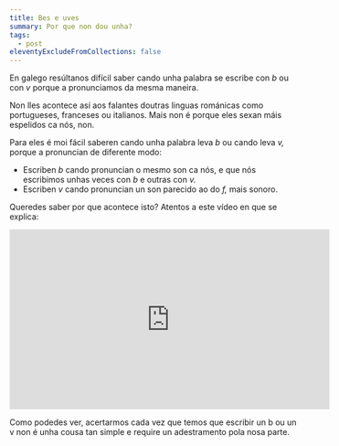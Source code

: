 ```yaml
---
title: Bes e uves
summary: Por que non dou unha?
tags:
  - post
eleventyExcludeFromCollections: false
---
```

En galego resúltanos difícil saber cando unha palabra se escribe con *b* ou con *v* porque a pronunciamos da mesma maneira. 

Non lles acontece así aos falantes doutras linguas románicas como portugueses, franceses ou italianos. Mais non é porque eles sexan máis espelidos ca nós, non.

Para eles é moi fácil saberen cando unha palabra leva *b* ou cando leva *v,* porque a pronuncian de diferente modo:   

* Escriben *b* cando pronuncian o mesmo son ca nós, e que nós escribimos unhas veces con *b* e outras con *v.*
* Escriben *v* cando pronuncian un son parecido ao do *f,* mais sonoro. 

Queredes saber por que acontece isto? Atentos a este vídeo en que se explica:

<iframe width="560" height="315" src="https://www.youtube.com/embed/8O_K3bGuLsI" frameborder="0" allow="accelerometer; autoplay; encrypted-media; gyroscope; picture-in-picture" allowfullscreen></iframe>

Como podedes ver, acertarmos cada vez que temos que escribir un b ou un v non é unha cousa tan simple e require un adestramento pola nosa parte.